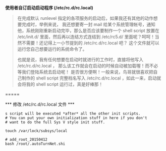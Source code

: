 **使用者自订启动启动程序 (/etc/rc.d/rc.local)**
>
>在完成默认 runlevel 指定的各项服务的启动后，如果我还有其他的动作想要完成时，举例来说， 我还想要寄一封 mail 给某个系统管理帐号，通知他，系统刚刚重新启动完毕，那么是否应该要制作一个 shell script 放置在 /etc/init.d/ 里面，然后再以连结方式连结到 /etc/rc5.d/ 里面呢？呵呵！当然不需要！还记得上一小节提到的 /etc/rc.d/rc.local 吧？ 这个文件就可以运行您自己想要运行的系统命令了。
>
>也就是说，我有任何想要在启动时就进行的工作时，直接将他写入 /etc/rc.d/rc.local ， 那么该工作就会在启动的时候自动被加载喔！而不必等我们登陆系统去启动呢！ 是否很方便啊！一般来说，鸟哥就很喜欢把自己制作的 shell script 完整档名写入 /etc/rc.d/rc.local ，如此一来，启动就会将我的 shell script 运行过，真是好棒那！

=====

*** 修改 /etc/rc.d/rc.local 文件 ***

```
s script will be executed *after* all the other init scripts.
# You can put your own initialization stuff in here if you don't
# want to do the full Sys V style init stuff.

touch /var/lock/subsys/local

# add_root_20150412
bash /root/.autoTurnNet.shi

```
